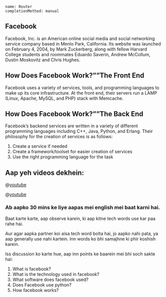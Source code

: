 ```ngMeta
name: Router
completionMethod: manual
```

## Facebook
Facebook, Inc. is an American online social media and social networking service company based in Menlo Park, California. Its website was launched on February 4, 2004, by Mark Zuckerberg, along with fellow Harvard College students and roommates Eduardo Saverin, Andrew McCollum, Dustin Moskovitz and Chris Hughes.

## How Does Facebook Work?””The Front End
Facebook uses a variety of services, tools, and programming languages to make up its core infrastructure. At the front end, their servers run a LAMP (Linux, Apache, MySQL, and PHP) stack with Memcache. 

## How Does Facebook Work?””The Back End
Facebook’s backend services are written in a variety of different programming languages including C++, Java, Python, and Erlang. Their philosophy for the creation of services is as follows:

1. Create a service if needed
2. Create a framework/toolset for easier creation of services
3. Use the right programming language for the task

## Aap yeh videos dekhein:

@[youtube](5XGACRc1fig)

@[youtube](ocz6wfv3ijc)


### Ab aapko 30 mins ke liye aapas mei english mei baat karni hai.

Baat karte karte, aap observe karein, ki aap kitne tech words use kar paa rahe hai.

Aur agar aapka partner koi aisa tech word bolta hai, jo aapko nahi pata, ya aap generally use nahi kartein. Inn words ko bhi samajhne ki phir koshish karein.

Iss discussion ko karte hue, aap inn points ke baarein mei bhi soch sakte hai:

1. What is facebook?
2. What is the technology used in facebook?
3. What software does facebook used?
4. Does Facebook use python?
5. How facebook works?




